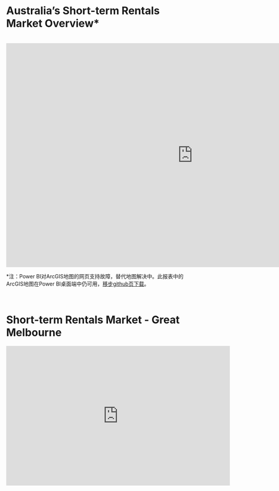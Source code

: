 <br>

# Australia’s Short-term Rentals Market Overview*
<br>

<iframe width="1000" height="600" src="https://app.powerbi.com/view?r=eyJrIjoiYmFlMmQwNjQtZGU4OS00YzgyLTg1NDUtNzRiMjdiMTBiMTQ0IiwidCI6Ijc4ZWRhMzM0LWU5MTctNDQzNS1iMjM1LTg1OGI3MjFlY2ZmMSJ9" frameborder="0" allowFullScreen="true"></iframe>

\*注：Power BI对ArcGIS地图的网页支持故障，替代地图解决中。此报表中的ArcGIS地图在Power BI桌面端中仍可用，[移步github页下载](https://raw.githubusercontent.com/tylerxiety/Rental-Market-Analysis/master/ausDashboard.pbix)。

<br>

# Short-term Rentals Market - Great Melbourne



<iframe width="600" height="373.5" src="https://app.powerbi.com/view?r=eyJrIjoiODI5NmJhNTYtOWJmOS00ZTVmLTliNjYtYWQ5ZWQzZjhhNDFlIiwidCI6Ijc4ZWRhMzM0LWU5MTctNDQzNS1iMjM1LTg1OGI3MjFlY2ZmMSJ9&pageName=ReportSection023edc328f2f908b1086" frameborder="0" allowFullScreen="true"></iframe>

